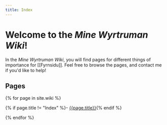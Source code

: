 ```yaml
---
title: Index
---
```


# Welcome to the *Mine Wyrtruman Wiki*!

In the *Mine Wyrtruman Wiki*, you will find pages for different things of importance for [[Fyrnsidu]]. Feel free to browse the pages, and contact me if you'd like to help!

## Pages

<div markdown=1 style="columns:auto auto">

{% for page in site.wiki %}

{% if page.title != "Index" %}- [{{page.title}}]({{page.url}}){% endif %}

{% endfor %}

</div>
